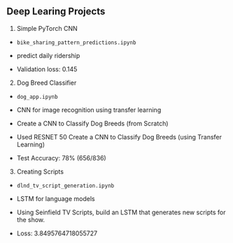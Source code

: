 ## Deep Learing Projects

1. Simple PyTorch CNN

  * `bike_sharing_pattern_predictions.ipynb`

  * predict daily ridership

  * Validation loss: 0.145


2. Dog Breed Classifier

  * `dog_app.ipynb`

  * CNN for image recognition using transfer learning

  * Create a CNN to Classify Dog Breeds (from Scratch)

  * Used RESNET 50 Create a CNN to Classify Dog Breeds (using Transfer Learning)

  * Test Accuracy: 78% (656/836)
3. Creating Scripts

  * `dlnd_tv_script_generation.ipynb`

  * LSTM for language models

  * Using Seinfield TV Scripts, build an LSTM that generates new scripts for the show.

  * Loss: 3.8495764718055727

